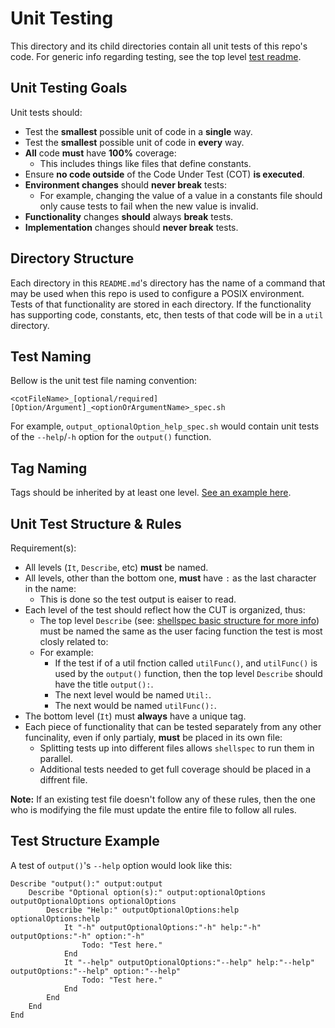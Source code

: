 # Unit Testing

This directory and its child directories contain all unit tests of this repo's code. For generic info regarding testing, see the top level [test readme](../README.md).

## Unit Testing Goals

Unit tests should:

- Test the **smallest** possible unit of code in a **single** way.
- Test the **smallest** possible unit of code in **every** way.
- **All** code **must** have **100%** coverage:
    - This includes things like files that define constants.
- Ensure **no code outside** of the Code Under Test (COT) **is executed**.
- **Environment changes** should **never break** tests:
    - For example, changing the value of a value in a constants file should only cause tests to fail when the new value is invalid.
- **Functionality** changes **should** always **break** tests.
- **Implementation** changes should **never break** tests.

## Directory Structure

Each directory in this `README.md`'s directory has the name of a command that may be used when this repo is used to configure a POSIX environment. Tests of that functionality are stored in each directory. If the functionality has supporting code, constants, etc, then tests of that code will be in a `util` directory.


## Test Naming

Bellow is the unit test file naming convention:

```
<cotFileName>_[optional/required][Option/Argument]_<optionOrArgumentName>_spec.sh
```

For example, `output_optionalOption_help_spec.sh` would contain unit tests of the `--help`/`-h` option for the `output()` function.

## Tag Naming

Tags should be inherited by at least one level. [See an example here](#test-structure-example).

## Unit Test Structure & Rules

Requirement(s):

- All levels (`It`, `Describe`, etc) **must** be named.
- All levels, other than the bottom one, **must** have `:` as the last character in the name:
    - This is done so the test output is eaiser to read.
- Each level of the test should reflect how the CUT is organized, thus:
    - The top level `Describe` (see: [shellspec basic structure for more info](https://github.com/shellspec/shellspec#basic-structure)) must be named the same as the user facing function the test is most closly related to:
    - For example:
        - If the test if of a util fnction called `utilFunc()`, and `utilFunc()` is used by the `output()` function, then the top level `Describe` should have the title `output():`.
        - The next level would be named `Util:`.
        - The next would be named `utilFunc():`.
- The bottom level (`It`) must **always** have a unique tag.
- Each piece of functionality that can be tested separately from any other funcinality, even if only partialy, **must** be placed in its own file:
    - Splitting tests up into different files allows `shellspec` to run them in parallel.
    - Additional tests needed to get full coverage should be placed in a diffrent file.

**Note:** If an existing test file doesn't follow any of these rules, then the one who is modifying the file must update the entire file to follow all rules.

## Test Structure Example

A test of `output()`'s `--help` option would look like this:

```
Describe "output():" output:output
	Describe "Optional option(s):" output:optionalOptions outputOptionalOptions optionalOptions
		Describe "Help:" outputOptionalOptions:help optionalOptions:help
			It "-h" outputOptionalOptions:"-h" help:"-h" outputOptions:"-h" option:"-h"
				Todo: "Test here."
			End
			It "--help" outputOptionalOptions:"--help" help:"--help" outputOptions:"--help" option:"--help"
				Todo: "Test here."
			End
		End
	End
End
```
